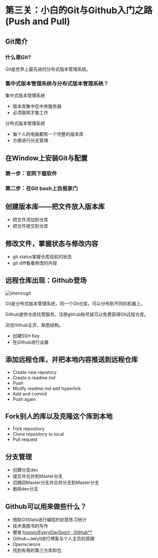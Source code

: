 # 第三关：小白的Git与Github入门之路(Push and Pull)

## Git简介

### 什么是Git?

Git是世界上最先进的分布式版本管理系统。

### 集中式版本管理系统与分布式版本管理系统？

集中式版本管理系统

+ 版本库集中在中央服务器
+ 必须联网才能工作

分布式版本管理系统

+ 每个人的电脑都有一个完整的版本库
+ 方便进行分支管理

## 在Window上安装Git与配置

### 第一步：官网下载软件

### 第二步：在Git bash上自报家门

## 创建版本库——把文件放入版本库

+ 把文件添加到仓库
+ 把文件提交到仓库

## 修改文件，掌握状态与修改内容

+ git status掌握仓库目前的状态
+ git diff看看修改的内容

## 远程仓库出现：Github登场

![shenxugit](E:/Xu/Images/shenxugit.png)



Git是分布式版本管理系统，同一个Git仓库，可以分布到不同的机器上。

Github提供仓库托管服务，注册github账号就可以免费获得Git远程仓库。

浏览Github主页，熟悉结构。

+ 创建SSH Key
+ 在Github进行设置

## 添加远程仓库，并把本地内容推送到远程仓库

+ Create new repistory
+ Create a readme.md
+ Push
+ Modfy readme.md add hyperlink
+ Add and commit
+ Push again

## Fork别人的库以及克隆这个库到本地

+ Fork repository
+ Clone repository to local
+ Pull request

## 分支管理

+ 创建分支dev
+ 提交并合并到Master分支
+ 切换回Master分支并合并分支到Master分支
+ 删除dev分支

## Github可以用来做些什么？

+ 借助GitStats进行编程的刻意练习统计
+ 技术类图书的写作
+ 健身:[hoosin/EveryDaySport · GitHub**](https://link.zhihu.com/?target=https%3A//github.com/hoosin/EveryDaySport)
+ Github+Jekyll进行博客与个人主页的搭建
+ Openscience
+ 找到有用的第三方库和包



## 



